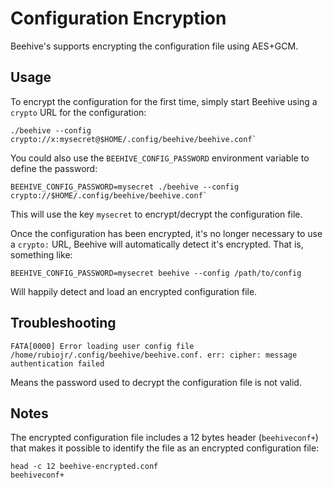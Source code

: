 # Configuration Encryption

Beehive's supports encrypting the configuration file using AES+GCM.

## Usage

To encrypt the configuration for the first time, simply start Beehive using a `crypto` URL for the configuration:

```
./beehive --config crypto://x:mysecret@$HOME/.config/beehive/beehive.conf`
```

You could also use the `BEEHIVE_CONFIG_PASSWORD` environment variable to define the password:

```
BEEHIVE_CONFIG_PASSWORD=mysecret ./beehive --config crypto://$HOME/.config/beehive/beehive.conf`
```

This will use the key `mysecret` to encrypt/decrypt the configuration file.

Once the configuration has been encrypted, it's no longer necessary to use a `crypto:` URL, Beehive will automatically detect it's encrypted.
That is, something like:

```
BEEHIVE_CONFIG_PASSWORD=mysecret beehive --config /path/to/config
```

Will happily detect and load an encrypted configuration file.

## Troubleshooting

```
FATA[0000] Error loading user config file /home/rubiojr/.config/beehive/beehive.conf. err: cipher: message authentication failed
```

Means the password used to decrypt the configuration file is not valid.

## Notes

The encrypted configuration file includes a 12 bytes header (`beehiveconf+`) that makes it possible to identify the file as an encrypted configuration file:

```
head -c 12 beehive-encrypted.conf
beehiveconf+
```
